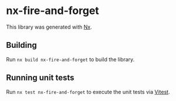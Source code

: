 # nx-fire-and-forget

This library was generated with [Nx](https://nx.dev).

## Building

Run `nx build nx-fire-and-forget` to build the library.

## Running unit tests

Run `nx test nx-fire-and-forget` to execute the unit tests via [Vitest](https://vitest.dev/).
